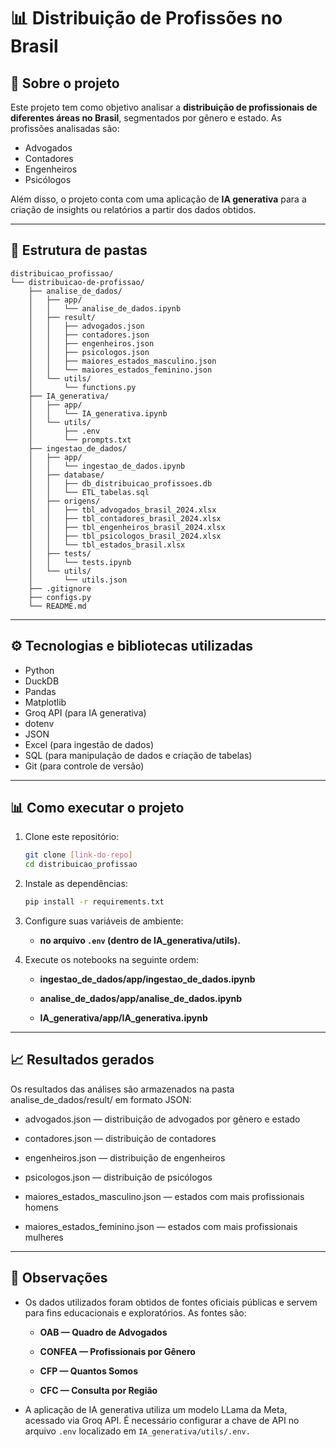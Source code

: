 # 📊 Distribuição de Profissões no Brasil

## 📌 Sobre o projeto

Este projeto tem como objetivo analisar a **distribuição de profissionais de diferentes áreas no Brasil**, segmentados por gênero e estado. As profissões analisadas são:

- Advogados
- Contadores
- Engenheiros
- Psicólogos

Além disso, o projeto conta com uma aplicação de **IA generativa** para a criação de insights ou relatórios a partir dos dados obtidos.

---

## 📂 Estrutura de pastas

```plaintext
distribuicao_profissao/  
└── distribuicao-de-profissao/  
    ├── analise_de_dados/  
    │   ├── app/  
    │   │   └── analise_de_dados.ipynb  
    │   ├── result/  
    │   │   ├── advogados.json  
    │   │   ├── contadores.json  
    │   │   ├── engenheiros.json  
    │   │   ├── psicologos.json  
    │   │   ├── maiores_estados_masculino.json  
    │   │   └── maiores_estados_feminino.json  
    │   └── utils/  
    │       └── functions.py  
    ├── IA_generativa/  
    │   ├── app/  
    │   │   └── IA_generativa.ipynb  
    │   └── utils/  
    │       ├── .env  
    │       └── prompts.txt  
    ├── ingestao_de_dados/  
    │   ├── app/  
    │   │   └── ingestao_de_dados.ipynb  
    │   ├── database/  
    │   │   ├── db_distribuicao_profissoes.db  
    │   │   └── ETL_tabelas.sql  
    │   ├── origens/  
    │   │   ├── tbl_advogados_brasil_2024.xlsx  
    │   │   ├── tbl_contadores_brasil_2024.xlsx  
    │   │   ├── tbl_engenheiros_brasil_2024.xlsx  
    │   │   ├── tbl_psicologos_brasil_2024.xlsx  
    │   │   └── tbl_estados_brasil.xlsx  
    │   ├── tests/  
    │   │   └── tests.ipynb  
    │   └── utils/  
    │       └── utils.json  
    ├── .gitignore  
    ├── configs.py  
    └── README.md
```

---

## ⚙️ Tecnologias e bibliotecas utilizadas

- Python
- DuckDB
- Pandas
- Matplotlib
- Groq API (para IA generativa)
- dotenv
- JSON
- Excel (para ingestão de dados)
- SQL (para manipulação de dados e criação de tabelas)
- Git (para controle de versão)

---

## 📊 Como executar o projeto

1. Clone este repositório:
   ```bash
   git clone [link-do-repo]
   cd distribuicao_profissao

2. Instale as dependências:
   ```bash
   pip install -r requirements.txt

3. Configure suas variáveis de ambiente:
    - **no arquivo ```.env``` (dentro de IA_generativa/utils).**

4. Execute os notebooks na seguinte ordem:

    - **ingestao_de_dados/app/ingestao_de_dados.ipynb**

    - **analise_de_dados/app/analise_de_dados.ipynb**

    - **IA_generativa/app/IA_generativa.ipynb**

---

## 📈 Resultados gerados

Os resultados das análises são armazenados na pasta analise_de_dados/result/ em formato JSON:

- advogados.json — distribuição de advogados por gênero e estado

- contadores.json — distribuição de contadores

- engenheiros.json — distribuição de engenheiros

- psicologos.json — distribuição de psicólogos

- maiores_estados_masculino.json — estados com mais profissionais homens

- maiores_estados_feminino.json — estados com mais profissionais mulheres

---

## 📌 Observações

- Os dados utilizados foram obtidos de fontes oficiais públicas e servem para fins educacionais e exploratórios. As fontes são:

  - **OAB — Quadro de Advogados**

  - **CONFEA — Profissionais por Gênero**

  - **CFP — Quantos Somos**

  - **CFC — Consulta por Região**

- A aplicação de IA generativa utiliza um modelo LLama da Meta, acessado via Groq API. É necessário configurar a chave de API no arquivo ```.env``` localizado em ```IA_generativa/utils/.env.```
